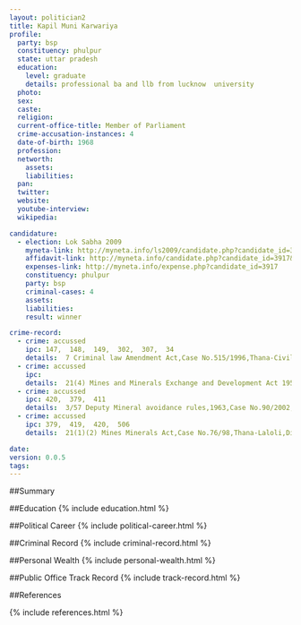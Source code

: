 ```yaml
---
layout: politician2
title: Kapil Muni Karwariya
profile: 
  party: bsp
  constituency: phulpur
  state: uttar pradesh
  education: 
    level: graduate
    details: professional ba and llb from lucknow  university
  photo: 
  sex: 
  caste: 
  religion: 
  current-office-title: Member of Parliament
  crime-accusation-instances: 4
  date-of-birth: 1968
  profession: 
  networth: 
    assets: 
    liabilities: 
  pan: 
  twitter: 
  website: 
  youtube-interview: 
  wikipedia: 

candidature: 
  - election: Lok Sabha 2009
    myneta-link: http://myneta.info/ls2009/candidate.php?candidate_id=3917
    affidavit-link: http://myneta.info/candidate.php?candidate_id=3917&scan=original
    expenses-link: http://myneta.info/expense.php?candidate_id=3917
    constituency: phulpur 
    party: bsp
    criminal-cases: 4
    assets: 
    liabilities: 
    result: winner 

crime-record: 
  - crime: accussed
    ipc: 147,  148,  149,  302,  307,  34
    details:  7 Criminal law Amendment Act,Case No.515/1996,Thana-Civil Line,Allahabad,Special Main Magistrate,Allahabad,Date-27/01/2004  
  - crime: accussed
    ipc: 
    details:  21(4) Mines and Minerals Exchange and Development Act 1957,Case No.85/2002,Thana-Pashchim Sharira,District-Kaushambi,Judicial Magistrate,Kaushambi,Date-12/08/2002  
  - crime: accussed
    ipc: 420,  379,  411
    details:  3/57 Deputy Mineral avoidance rules,1963,Case No.90/2002,Thana-Pashchim Sharira,District-Kaushambi,A.C.J.M.-First,Fatehpur,Date-19/08/2002  
  - crime: accussed
    ipc: 379,  419,  420,  506
    details:  21(1)(2) Mines Minerals Act,Case No.76/98,Thana-Laloli,District-Fatehpur,A.C.J.M.-First-Fatehpur,Date-06/07/98  

date: 
version: 0.0.5
tags: 
---
```

##Summary


##Education
{% include education.html %}


##Political Career
{% include political-career.html %}


##Criminal Record
{% include criminal-record.html %}


##Personal Wealth
{% include personal-wealth.html %}


##Public Office Track Record
{% include track-record.html %}


##References


{% include references.html %}